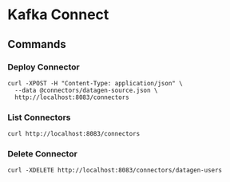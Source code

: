 # Kafka Connect

## Commands

### Deploy Connector

```shell
curl -XPOST -H "Content-Type: application/json" \
  --data @connectors/datagen-source.json \
  http://localhost:8083/connectors
```

### List Connectors

```shell
curl http://localhost:8083/connectors
```

### Delete Connector

```shell
curl -XDELETE http://localhost:8083/connectors/datagen-users
```
